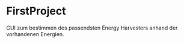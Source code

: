 # FirstProject
GUI zum bestimmen des passendsten Energy Harvesters anhand der vorhandenen Energien.
